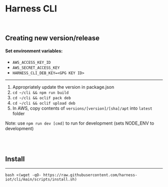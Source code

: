# Harness CLI

<br/>

## Creating new version/release

#### Set environment variables:

- `AWS_ACCESS_KEY_ID`
- `AWS_SECRET_ACCESS_KEY`
- `HARNESS_CLI_DEB_KEY=<GPG KEY ID>`

---

1. Appropriately update the version in package.json
2. `cd ~/cli && npm run build`
3. `cd ~/cli && oclif pack deb`
4. `cd ~/cli && oclif upload deb`
5. In AWS, copy contents of `versions/[version]/[sha]/apt` into `latest` folder

Note: use `npm run dev [cmd]` to run for development (sets NODE_ENV to development)

<br/><br/>

## Install

---

`bash <(wget -qO- https://raw.githubusercontent.com/harness-iot/cli/main/scripts/install.sh)`
